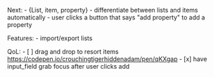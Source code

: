Next:
    - {List, item, property}
        - differentiate between lists and items automatically
        - user clicks a button that says "add property" to add a property

Features:
    - import/export lists

QoL:
    - [ ] drag and drop to resort items
        https://codepen.io/crouchingtigerhiddenadam/pen/qKXgap
    - [x] have input_field grab focus after user clicks add
